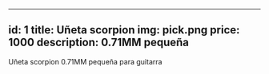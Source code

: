 ---
id: 1
title: Uñeta scorpion
img: pick.png
price: 1000
description: 0.71MM pequeña
----


Uñeta scorpion 0.71MM pequeña para guitarra